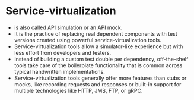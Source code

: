 # Service-virtualization

- is also called API simulation or an API mock.
- It is the practice of replacing real dependent components with test versions created using powerful service-virtualization tools.
- Service-virtualization tools allow a simulator-like experience but with less effort from developers and testers.
- Instead of building a custom test double per dependency, off-the-shelf tools take care of the boilerplate functionality that is common across typical handwritten implementations.
- Service-virtualization tools generally offer more features than stubs or mocks, like recording requests and responses or built-in support for multiple technologies like HTTP, JMS, FTP, or gRPC.
